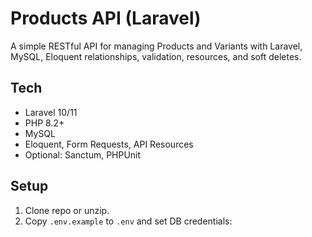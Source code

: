 # Products API (Laravel)

A simple RESTful API for managing Products and Variants with Laravel, MySQL, Eloquent relationships, validation, resources, and soft deletes.

## Tech
- Laravel 10/11
- PHP 8.2+
- MySQL
- Eloquent, Form Requests, API Resources
- Optional: Sanctum, PHPUnit

## Setup
1. Clone repo or unzip.
2. Copy `.env.example` to `.env` and set DB credentials: